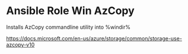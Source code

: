 Ansible Role Win AzCopy
=========

Installs AzCopy commandline utility into %windir%

https://docs.microsoft.com/en-us/azure/storage/common/storage-use-azcopy-v10